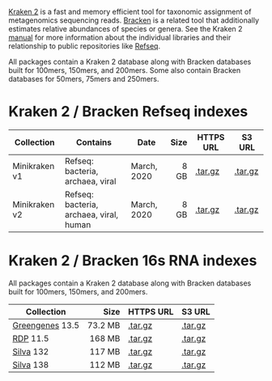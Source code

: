 [Kraken 2](https://github.com/DerrickWood/kraken2/wiki) is a fast and memory efficient tool for taxonomic assignment of metagenomics sequencing reads.  [Bracken](https://ccb.jhu.edu/software/bracken/) is a related tool that additionally estimates relative abundances of species or genera.
See the Kraken 2 [manual](https://github.com/DerrickWood/kraken2/wiki) for more information about the individual libraries and their relationship to public repositories like [Refseq](https://www.ncbi.nlm.nih.gov/refseq/).

All packages contain a Kraken 2 database along with Bracken databases built for 100mers, 150mers, and 200mers.  Some also contain Bracken databases for 50mers, 75mers and 250mers.

# Kraken 2 / Bracken Refseq indexes

<div class="datatable-begin"></div>

Collection    |     Contains                            | Date             | Size  | HTTPS URL | S3 URL
------------- | --------------------------------------- | ---------------- | -----:| ---------- | --------
Minikraken v1 | Refseq: bacteria, archaea, viral        | March, 2020      |  8 GB | [.tar.gz][k2_mini_v1] | [.tar.gz][k2_mini_v1_s3]
Minikraken v2 | Refseq: bacteria, archaea, viral, human | March, 2020      |  8 GB | [.tar.gz][k2_mini_v2] | [.tar.gz][k2_mini_v2_s3]

<div class="datatable-end"></div>

[k2_mini_v1]: https://genome-idx.s3.amazonaws.com/kraken/minikraken2_v1_8GB_201904.tgz
[k2_mini_v1_s3]: s3://genome-idx/kraken/minikraken2_v1_8GB_201904.tgz
[k2_mini_v2]: https://genome-idx.s3.amazonaws.com/kraken/minikraken2_v2_8GB_201904.tgz
[k2_mini_v2_s3]: s3://genome-idx/kraken/minikraken2_v2_8GB_201904.tgz

# Kraken 2 / Bracken 16s RNA indexes

All packages contain a Kraken 2 database along with Bracken databases built for 100mers, 150mers, and 200mers.

<div class="datatable-begin"></div>

Collection              |  Size     | HTTPS URL                        | S3 URL
----------------------- | ---------:| -------------------------------- | -------
[Greengenes] 13.5       |  73.2 MB  | [.tar.gz][k2_16s_greengenes_135] | [.tar.gz][k2_16s_greengenes_135_s3]
[RDP] 11.5              |  168 MB   | [.tar.gz][k2_16s_rdp_115]        | [.tar.gz][k2_16s_rdp_115_s3]
[Silva] 132             |  117 MB   | [.tar.gz][k2_16s_silva_132]      | [.tar.gz][k2_16s_silva_132_s3]
[Silva] 138             |  112 MB   | [.tar.gz][k2_16s_silva_138]      | [.tar.gz][k2_16s_silva_138_s3]

<div class="datatable-end"></div>

[Greengenes]: https://greengenes.secondgenome.com
[RDP]: https://rdp.cme.msu.edu
[Silva]: https://www.arb-silva.de

[k2_16s_greengenes_135]: https://genome-idx.s3.amazonaws.com/kraken/16S_Greengenes13.5_20200326.tgz
[k2_16s_greengenes_135_s3]: s3://genome-idx/kraken/16S_Greengenes13.5_20200326.tgz
[k2_16s_rdp_115]: https://genome-idx.s3.amazonaws.com/kraken/16S_RDP11.5_20200326.tgz
[k2_16s_rdp_115_s3]: s3://genome-idx/kraken/16S_RDP11.5_20200326.tgz
[k2_16s_silva_132]: https://genome-idx.s3.amazonaws.com/kraken/16S_Silva132_20200326.tgz
[k2_16s_silva_132_s3]: s3://genome-idx/kraken/16S_Silva132_20200326.tgz
[k2_16s_silva_138]: https://genome-idx.s3.amazonaws.com/kraken/16S_Silva138_20200326.tgz
[k2_16s_silva_138_s3]: s3://genome-idx/kraken/16S_Silva138_20200326.tgz
